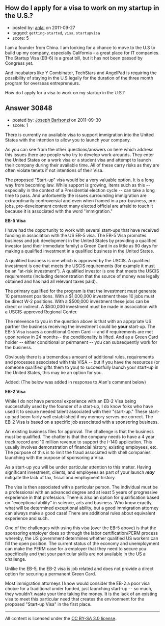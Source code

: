## How do I apply for a visa to work on my startup in the U.S.?

- posted by: [anlai](https://stackexchange.com/users/-1/12739-anlai) on 2011-09-27
- tagged: `getting-started`, `visa`, `startupvisa`
- score: 5

I am a founder from China. I am looking for a chance to move to the U.S to build up my company, especially California - a great place for IT companies. The Startup Visa (EB-6) is a great bill, but it has not been passed by Congress yet.

And incubators like Y Combinator, TechStars and AngelPad is requiring the possibility of staying in the U.S legally for the duration of the three month program for overseas entrepreneurs.

How do I apply for a visa to work on my startup in the U.S.?


## Answer 30848

- posted by: [Joseph Barisonzi](https://stackexchange.com/users/-1/8791-joseph-barisonzi) on 2011-09-30
- score: 1

There is currently no available visa to support immigration into the United States with the intention to allow you to launch your company.

As you can see from the other questions/answers on here which address this issues there are people who try to develop work-arounds. They enter the United States on a work visa or a student visa and attempt to launch their company during their available time.  All of these carry risks as they are often violate tenets if not intentions of their Visa. 

The proposed "Start-up" visa would be a very valuable option. It is a long way from becoming law. While support is growing, items such as this -- especially in the context of a Presidential election cycle -- can take a long time to pass. And unfortuently the issues surrounding immigration are extraordinarily controversial and even when framed in a pro-business, pro-jobs, pro-development context many elected official are afraid to touch it because it is associated with the word "immigration."

**EB-5 Visa**

I have had the opportunity to work with several start-ups that have received funding in association with the US EB-5 visa. The EB-5 Visa promotes business and job development in the United States by providing a qualified investor (and their immediate family) a Green Card in as little as 90 days for making a qualified investment in a qualified business in the United States. 

A qualified business is one which is approved by the USCIS. A qualified investment is one that meets the USCIS requirements (for example it must be an "at-risk investment"). A qualified investor is one that meets the USCIS requirements (including demonstration that the source of money was legally obtained and has had all relevant taxes paid). 

The primary qualified for the program is that the investment must generate 10 pernament positions. With a $1,000,000 investment these 10 jobs must be direct W-2 positions. With a $500,000 investment these jobs can be direct or indirect. A $500,000 investment must be made in association with a USCIS-approved Regional Center. 

The relevence to you in the question above is that with an apprpriate US partner the business receiving the investment could be **your** start-up. The EB-5 Visa issues a conditional Green Card -- and if requirements are met upon review in 24 months-- the conditionality is lifted. And as a Green Card holder -- either conditional or permanent --  you can subsequently work for the business. 

Obviously there is a tremendous amount of additional rules, requirements and processes associated with this VISA -- but if you have the resources (or someone qualified gifts them to you) to successfully launch your start-up in the United States, this may be an option for you. 

Added: (The below was added in response to Alan's comment below) 

**EB-2 Visa**

While I do not have personal experience with an EB-2 Visa being successfully used by the founder of a start-up, I do know folks who have used it to secure needed talent associated with their "start-up." These start-up had been fairly well established if my memory serves me correct. The EB-2 Visa is based on a specific job associated with a sponsoring business. 

An existing business files for approval. The challenge is that the business must be qualified. The chatter is that the company needs to have a 4 year track record and 10 million revenue to support the I-140 application. This usually involves demonstration of financial history, existing employees, etc. The purpose of this is to limit the fraud associated with shell companies launching with the purpose of sponsoring a Visa. 

As a start-up you will be under particular attention to this matter. Having significant investment, clients, and employees as part of your launch ***may*** mitigate the lack of tax, fiscal and employment history.  

The visa is then associated with a particular person. The individual must be a professional with an advanced degree and at least 5 years of progressive experience in that profession. There is also an option for qualification based on "exceptional ability" in science, arts and business. Who know exactly what will be determined exceptional ability, but a good immigration attorney can always make a good case! There are additional rules about equivalent experience and such. 

One of the challenges with using this visa (over the EB-5 above) is that the sponsoring employer does so through the labor certification/PERM process whereby, the US government determines whether qualified US workers can fill the open position. The current status of the economy and unemployment can make the PERM case for a employer that they need to secure you specifically and that your particular skills are not available in the US a challenge. 

Unlike the EB-5, the EB-2 visa is job related and does not provide a direct option for securing a permanent Green Card. 

Most immigration attorneys I know would consider the EB-2 a poor visa choice for a traditional under funded, just launching start-up -- so much, they wouldn't waste your time taking the money. It is the lack of an existing visa to meet this particular need that creates the environment for the proposed "Start-up Visa" in the first place. 




---

All content is licensed under the [CC BY-SA 3.0 license](https://creativecommons.org/licenses/by-sa/3.0/).
